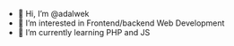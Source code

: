 - 👋 Hi, I’m @adalwek
- 👀 I’m interested in Frontend/backend Web Development
- 🌱 I’m currently learning PHP and JS
